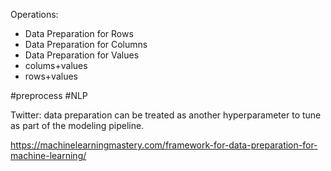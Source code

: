 Operations:
- Data Preparation for Rows
- Data Preparation for Columns
- Data Preparation for Values
- colums+values
- rows+values

#preprocess #NLP 


Twitter: 
data preparation can be treated as another hyperparameter to tune as part of the modeling pipeline.

https://machinelearningmastery.com/framework-for-data-preparation-for-machine-learning/